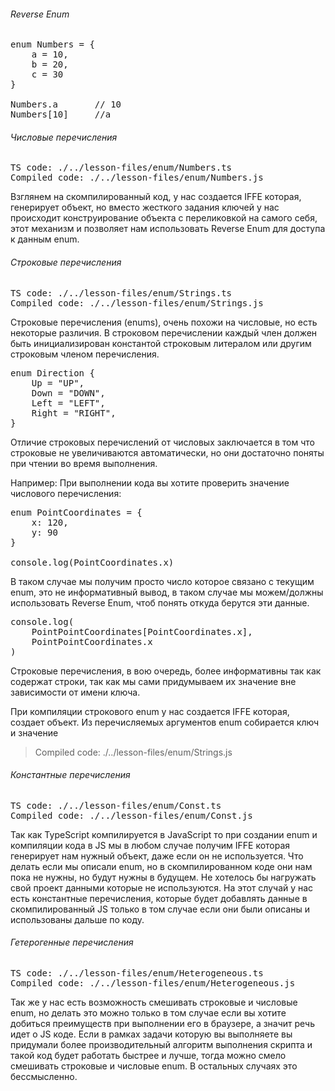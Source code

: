 ###### Reverse Enum

<pre>
enum Numbers = {
    a = 10,
    b = 20,
    c = 30
}

Numbers.a       // 10
Numbers[10]     //a
</pre>

###### Числовые перечисления

<pre>
TS code: ./../lesson-files/enum/Numbers.ts
Compiled code: ./../lesson-files/enum/Numbers.js
</pre>

Взглянем на скомпилированный код, у нас создается IFFE которая, генерирует объект, 
но вместо жесткого задания ключей у нас происходит конструирование объекта с 
переликовкой на самого себя, этот механизм и позволяет нам использовать Reverse Enum
для доступа к данным enum.

###### Строковые перечисления

<pre>
TS code: ./../lesson-files/enum/Strings.ts
Compiled code: ./../lesson-files/enum/Strings.js
</pre>

Строковые перечисления (enums), очень похожи на числовые, но есть некоторые различия.
В строковом перечислении каждый член должен быть инициализирован константой строковым
литералом или другим строковым членом перечисления.

<pre>
enum Direction {
    Up = "UP",
    Down = "DOWN",
    Left = "LEFT",
    Right = "RIGHT",
}
</pre>

Отличие строковых перечислений от числовых заключается в том что строковые не 
увеличиваются автоматически, но они достаточно поняты при чтении во время выполнения.

Например: При выполнении кода вы хотите проверить значение числового перечисления:

<pre>
enum PointCoordinates = {
    x: 120,
    y: 90
}

console.log(PointCoordinates.x)
</pre>

В таком случае мы получим просто число которое связано с текущим enum, это не
информативный вывод, в таком случае мы можем/должны использовать Reverse Enum, 
чтоб понять откуда берутся эти данные.

<pre>
console.log(
    PointPointCoordinates[PointCoordinates.x],
    PointPointCoordinates.x
)
</pre>

Строковые перечисления, в вою очередь, более информативны так как содержат строки,
так как мы сами придумываем их значение вне зависимости от имени ключа.

При компиляции строкового enum у нас создается IFFE которая, создает объект.
Из перечисляемых аргументов enum собирается ключ и значение 

> Compiled code: ./../lesson-files/enum/Strings.js


###### Константные перечисления

<pre>
TS code: ./../lesson-files/enum/Const.ts
Compiled code: ./../lesson-files/enum/Const.js
</pre>

Так как TypeScript компилируется в JavaScript то при создании enum и компиляции кода
в JS мы в любом случае получим IFFE которая генерирует нам нужный объект, даже если 
он не используется. Что делать если мы описали enum, но в скомпилированном коде они нам
пока не нужны, но будут нужны в будущем. Не хотелось бы нагружать свой проект данными 
которые не используются. На этот случай у нас есть константные перечисления, которые 
будет добавлять данные в скомпилированный JS только в том случае если они были описаны
и использованы дальше по коду.


###### Гетерогенные перечисления 
<pre>
TS code: ./../lesson-files/enum/Heterogeneous.ts
Compiled code: ./../lesson-files/enum/Heterogeneous.js
</pre>

Так же у нас есть возможность смешивать строковые и числовые enum, но делать это 
можно только в том случае если вы хотите добиться преимуществ при выполнении его
в браузере, а значит речь идет о JS коде. Если в рамках задачи которую вы выполняете 
вы придумали более производительный алгоритм выполнения скрипта и такой код будет
работать быстрее и лучше, тогда можно смело смешивать строковые и числовые enum. В
остальных случаях это бессмысленно.